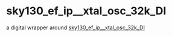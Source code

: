 # sky130_ef_ip__xtal_osc_32k_DI

a digital wrapper around [sky130_ef_ip__xtal_osc_32k_DI](https://github.com/efabless/sky130_ef_ip__xtal_osc_32k)
